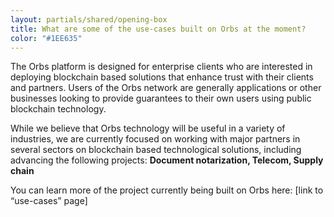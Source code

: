 ```yaml
---
layout: partials/shared/opening-box
title: What are some of the use-cases built on Orbs at the moment?
color: "#1EE635"
---
```


The Orbs platform is designed for enterprise clients who are interested in deploying blockchain based solutions that enhance trust with their clients and partners.
Users of the Orbs network are generally applications or other businesses looking to provide guarantees to their own users using public blockchain technology.

While we believe that Orbs technology will be useful in a variety of industries, we are currently focused on working with major partners in several sectors on blockchain based technological solutions, including advancing the following projects: **Document notarization, Telecom, Supply chain**

You can learn more of the project currently being built on Orbs here: [link to “use-cases” page]
